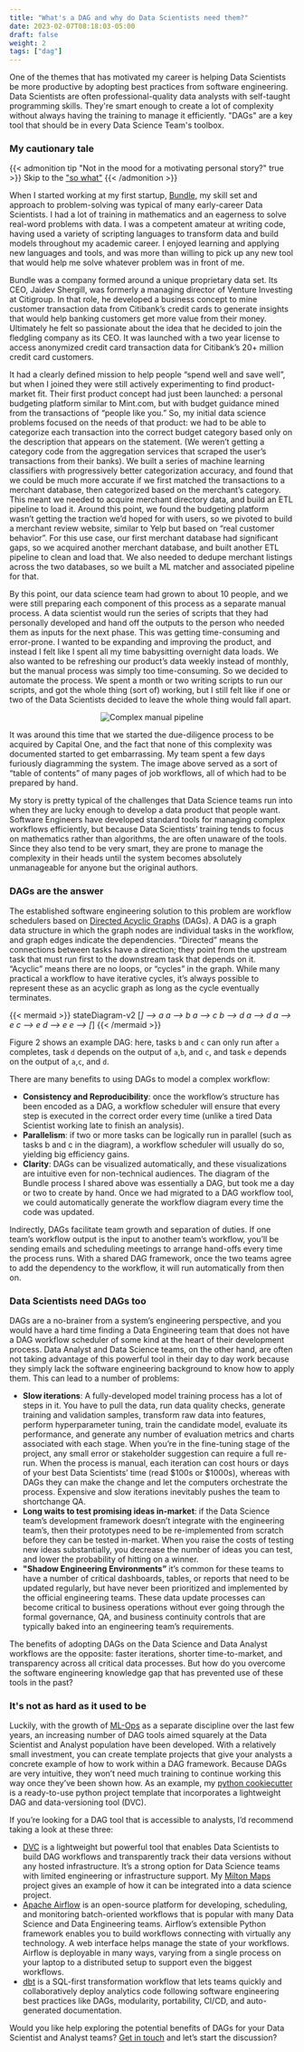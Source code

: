 ```yaml
---
title: "What's a DAG and why do Data Scientists need them?"
date: 2023-02-07T08:18:03-05:00
draft: false
weight: 2
tags: ["dag"]
---
```


One of the themes that has motivated my career is helping Data Scientists be more productive by adopting best practices
from software engineering.  Data Scientists are often professional-quality data analysts with self-taught programming
skills.  They're smart enough to create a lot of complexity without always having the training to manage it efficiently. "DAGs" 
are a key tool that should be in every Data Science Team's toolbox.

### My cautionary tale

{{< admonition tip "Not in the mood for a motivating personal story?" true >}}
Skip to the ["so what"](#dag-answer)
{{< /admonition >}}

When I started working at my first startup, [Bundle](https://techcrunch.com/2012/11/30/capital-one-acquires-bundle-a-data-driven-local-business-directory/), my skill set and approach to problem-solving was typical of 
many early-career Data Scientists.  I had a lot of training in mathematics and an eagerness to solve real-word 
problems with data. I was a competent amateur at writing code, having used a variety of scripting languages to 
transform data and build models throughout my academic career.  I enjoyed learning and applying new languages 
and tools, and was more than willing to pick up any new tool that would help me solve whatever problem was in 
front of me.

Bundle was a company formed around a unique proprietary data set. Its CEO, Jaidev Shergill, was formerly a 
managing director of Venture Investing at Citigroup. In that role, he developed a business concept to mine 
customer transaction data from Citibank’s credit cards to generate insights that would help banking customers get
more value from their money.  Ultimately he felt so passionate about the idea that he decided to join the fledgling 
company as its CEO.   It was launched with a two year license to access anonymized credit card transaction data 
for Citibank’s 20+ million  credit card customers.

It had a clearly defined mission to help people “spend well and save well”, but when I joined they were still 
actively experimenting to find product-market fit.  Their first product concept had just been launched: a personal 
budgeting platform similar to Mint.com, but with budget guidance mined from the transactions of “people like you.” 
So, my initial data science problems focused on the needs of that product: we had to be able to categorize each 
transaction into the correct budget category based only on the description that appears on the statement. (We 
weren’t getting a category code from the aggregation services that scraped the user’s transactions from 
their banks).  We built a series of machine learning classifiers with progressively better categorization 
accuracy, and found that we could be much more accurate if we first matched the transactions to a merchant 
database, then categorized based on the merchant’s category.  This meant we needed to acquire merchant directory 
data, and build an ETL pipeline to load it.  Around this point, we found the budgeting platform wasn’t getting 
the traction we’d hoped for with users, so we pivoted to build a merchant review website, similar to Yelp but 
based on “real customer behavior”.  For this use case, our first merchant database had significant gaps, so we 
acquired another merchant database, and built another ETL pipeline to clean and load that.  We also needed to 
dedupe merchant listings across the two databases, so we built a ML matcher and associated pipeline for that.

By this point, our data science team had grown to about 10 people, and we were still preparing each component 
of this process as a separate manual process.  A data scientist would run the series of scripts that they had 
personally developed and hand off the outputs to the person who needed them as inputs for the next phase.  This 
was getting time-consuming and error-prone.  I wanted to be expanding and improving the product, and instead I 
felt like I spent all my time babysitting overnight data loads.  We also wanted to be refreshing our product’s 
data weekly instead of monthly, but the manual process was simply too time-consuming.  So we decided to automate 
the process.  We spent a month or two writing scripts to run our scripts, and got the whole thing (sort of) 
working, but I still felt like if one or two of the Data Scientists decided to leave the whole thing would fall 
apart.

<center><img src="/images/Bundle Pipeline overview.png" alt="Complex manual pipeline"></center>

It was around this time that we started the due-diligence process to be acquired by Capital One, and the fact 
that none of this complexity was documented started to get embarrassing.  My team spent a few days furiously 
diagramming the system.  The image above served as a sort of “table of contents” of many pages of job 
workflows, all of which had to be prepared by hand.

My story is pretty typical of the challenges that Data Science teams run into when they are lucky enough 
to develop a data product that people want.  Software Engineers have developed standard tools for managing 
complex workflows efficiently, but because Data Scientists’ training tends to focus on mathematics rather than 
algorithms, the are often unaware of the tools.  Since they also tend to be very smart, they are prone to manage 
the complexity in their heads until the system becomes absolutely unmanageable for anyone but the original authors.

### <a name="dag-answer"></a> DAGs are the answer

The established software engineering solution to this problem are workflow schedulers based on [Directed 
Acyclic Graphs](https://en.wikipedia.org/wiki/Directed_acyclic_graph) (DAGs). A DAG is a graph data structure in which the graph nodes are individual tasks in the 
workflow, and graph edges indicate the dependencies. “Directed” means the connections between tasks have a 
direction; they point from the upstream task that must run first to the downstream task that depends on it.  
“Acyclic” means there are no loops, or “cycles” in the graph.  While many practical a workflow to have 
iterative cycles, it’s always possible to represent these as an acyclic graph as long as the cycle eventually 
terminates.

{{< mermaid >}}
stateDiagram-v2
[*] --> a
a --> b
a --> c
b --> d
a --> d
a --> e
c --> e
d --> e
e --> [*]
{{< /mermaid >}}

Figure 2 shows an example DAG: here, tasks `b` and `c` can only run after `a` completes, task `d` depends on 
the output of `a`,`b`, and `c`, and task `e` depends on the output of `a`,`c`, and `d`.

There are many benefits to using DAGs to model a complex workflow:

* **Consistency and Reproducibility**: once the workflow’s structure has been encoded as a DAG, a workflow 
  scheduler will ensure that every step is executed in the correct order every time (unlike a tired Data Scientist 
  working late to finish an analysis).
* **Parallelism**: if two or more tasks can be logically run in parallel (such as tasks b and c in the diagram), 
  a workflow scheduler will usually do so, yielding big efficiency gains.
* **Clarity**: DAGs can be visualized automatically, and these visualizations are intuitive even for 
  non-technical audiences.  The diagram of the Bundle process I shared above was essentially a DAG, but took me a 
  day or two to create by hand.  Once we had migrated to a DAG workflow tool, we could automatically generate the 
  workflow diagram every time the code was updated.

Indirectly, DAGs facilitate team growth and separation of duties.  If one team’s workflow output is the input to 
another team’s workflow, you’ll be sending emails and scheduling meetings to arrange hand-offs every time the 
process runs.  With a shared DAG framework, once the two teams agree to add the dependency to the workflow, it will 
run automatically from then on.

### Data Scientists need DAGs too

DAGs are a no-brainer from a system’s engineering perspective, and you would have a hard time finding a Data 
Engineering team that does not have a DAG workflow scheduler of some kind at the heart of their development 
process.  Data Analyst and Data Science teams, on the other hand, are often not taking advantage of this powerful 
tool in their day to day work because they simply lack the software engineering background to know how to apply 
them.  This can lead to a number of problems:

* **Slow iterations**: A fully-developed model training process has a lot of steps in it.  You have to pull the data, run data quality checks, generate training and validation samples, transform raw data into features, perform hyperparameter tuning, train the candidate model, evaluate its performance, and generate any number of evaluation metrics and charts associated with each stage.  When you’re in the fine-tuning stage of the project, any small error or stakeholder suggestion can require a full re-run.  When the process is manual, each iteration can cost hours or days of your best Data Scientists’ time (read $100s or $1000s), whereas with DAGs they can make the change and let the computers orchestrate the process.  Expensive and slow iterations inevitably pushes the team to shortchange QA.
* **Long waits to test promising ideas in-market**: if the Data Science team’s development framework doesn’t integrate with the engineering team’s, then their prototypes need to be re-implemented from scratch before they can be tested in-market.  When you raise the costs of testing new ideas substantially, you decrease the number of ideas you can test, and lower the probability of hitting on a winner.
* **"Shadow Engineering Environments”** it’s common for these teams to have a number of critical dashboards, tables, or reports that need to be updated regularly, but have never been prioritized and implemented by the official engineering teams.  These data update processes can become critical to business operations without ever going through the formal governance, QA, and business continuity controls that are typically baked into an engineering team’s requirements.  

The benefits of adopting DAGs on the Data Science and Data Analyst workflows are the opposite: faster iterations, 
shorter time-to-market, and transparency across all critical data processes.  But how do you overcome the software 
engineering knowledge gap that has prevented use of these tools in the past?

### It's not as hard as it used to be

Luckily, with the growth of [ML-Ops](https://en.wikipedia.org/wiki/MLOps) as a separate discipline over the last few years, an increasing number of 
DAG tools aimed squarely at the Data Scientist and Analyst population have been developed.  With a relatively 
small investment, you can create template projects that give your analysts a concrete example of how to work 
within a DAG framework.  Because DAGs are very intuitive, they won’t need much training to continue working this 
way once they’ve been shown how.  As an example, my [python cookiecutter](https://github.com/ahasha/cookiecutter-pypackage) is a ready-to-use python project template 
that incorporates a lightweight DAG and data-versioning tool (DVC).  

If you’re looking for a DAG tool that is accessible to analysts, I’d recommend taking a look at these three:

* [DVC](https://dvc.org/doc) is a lightweight but powerful tool that enables Data Scientists to build DAG workflows and transparently track their data versions without any hosted infrastructure.  It’s a strong option for Data Science teams with limited engineering or infrastructure support.  My [Milton Maps](https://www.hashadatascience.com/milton_maps/_build/html/index.html) project gives an example of how it can be integrated into a data science project.  
* [Apache Airflow](https://airflow.apache.org/docs/apache-airflow/stable/) is an open-source platform for developing, scheduling, and monitoring batch-oriented workflows that is popular with many Data Science and Data Engineering teams. Airflow’s extensible Python framework enables you to build workflows connecting with virtually any technology. A web interface helps manage the state of your workflows. Airflow is deployable in many ways, varying from a single process on your laptop to a distributed setup to support even the biggest workflows.
* [dbt](https://www.getdbt.com/blog/on-dags-hierarchies-and-ides/) is a SQL-first transformation workflow that lets teams quickly and collaboratively deploy analytics code following software engineering best practices like DAGs, modularity, portability, CI/CD, and auto-generated documentation.

Would you like help exploring the potential benefits of DAGs for your Data Scientist and Analyst teams?  [Get in touch](/contact/) and let’s start the discussion?
